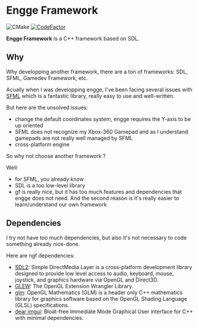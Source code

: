 # Engge Framework
![CMake](https://github.com/scemino/EnggeFramework/workflows/CMake/badge.svg)
[![CodeFactor](https://www.codefactor.io/repository/github/scemino/enggeframework/badge)](https://www.codefactor.io/repository/github/scemino/enggeframework)

**Engge Framework** is a C++ framework based on SDL.

## Why

Why developping another framework, there are a ton of frameworks: SDL, SFML, Gamedev Framework, etc.

Acually when I was developping engge, I've been facing several issues with [SFML](https://www.sfml-dev.org) which is a fantastic library, really easy to use and well-written.

But here are the unsolved issues:
* change the default coordinates system, engge requires the Y-axis to be up oriented
* SFML does not recognize my Xbox-360 Gamepad and as I understand gamepads are not really well managed by SFML
* cross-platform engine

So why not choose another framework ?

Well:
* for SFML, you already know
* SDL is a too low-level library
* gf is really nice, but it has too much features and dependencies that engge does not need.
And the second reason is it's really easier to learn/understand our own framework

## Dependencies
I try not have too much dependencies, but also it's not necessary to code something already nice-done.

Here are ngf dependencies:
* [SDL2](https://www.libsdl.org): Simple DirectMedia Layer is a cross-platform development library designed to provide low level access to audio, keyboard, mouse, joystick, and graphics hardware via OpenGL and Direct3D.
* [GLEW](http://glew.sourceforge.net): The OpenGL Extension Wrangler Library.
* [glm](https://glm.g-truc.net/0.9.9/index.html): OpenGL Mathematics (GLM) is a header only C++ mathematics library for graphics software based on the OpenGL Shading Language (GLSL) specifications.
* [dear imgui](https://github.com/ocornut/imgui): Bloat-free Immediate Mode Graphical User interface for C++ with minimal dependencies.
